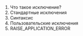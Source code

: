 1. Что такое исключение?
2. Стандартные исключения
3. Синтаксис
4. Пользовательские исключения
5. RAISE_APPLICATION_ERROR